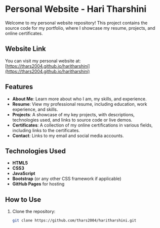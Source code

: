 # Personal Website - Hari Tharshini

Welcome to my personal website repository! This project contains the source code for my portfolio, where I showcase my resume, projects, and online certificates.

## Website Link

You can visit my personal website at: [https://thars2004.github.io/haritharshini](https://thars2004.github.io/haritharshini)

## Features

- **About Me**: Learn more about who I am, my skills, and experience.
- **Resume**: View my professional resume, including education, work experience, and skills.
- **Projects**: A showcase of my key projects, with descriptions, technologies used, and links to source code or live demos.
- **Certificates**: A collection of my online certifications in various fields, including links to the certificates.
- **Contact**: Links to my email and social media accounts.

## Technologies Used

- **HTML5**
- **CSS3**
- **JavaScript**
- **Bootstrap** (or any other CSS framework if applicable)
- **GitHub Pages** for hosting

## How to Use

1. Clone the repository:

   ```bash
   git clone https://github.com/thars2004/haritharshini.git
